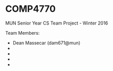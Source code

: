 # COMP4770
MUN Senior Year CS Team Project - Winter 2016

Team Members:
* Dean Massecar (dam671@mun)
*
*
*
*

